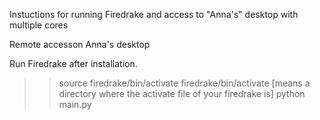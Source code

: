 



Instuctions for running Firedrake and access to "Anna's" desktop with multiple cores

Remote accesson Anna's desktop

Run Firedrake after installation.
>> source firedrake/bin/activate
>> firedrake/bin/activate [means a directory where the activate file of your firedrake is] 
>> python main.py 




